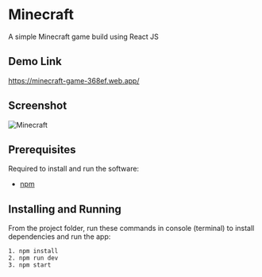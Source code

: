 # Minecraft
A simple Minecraft game build using React JS

## Demo Link
https://minecraft-game-368ef.web.app/

## Screenshot
![Minecraft](https://user-images.githubusercontent.com/64153988/100198478-e9ed4780-2f21-11eb-8b96-6570e6a38a21.png)

## Prerequisites

Required to install and run the software:

 * [npm](https://www.npmjs.com/get-npm)


## Installing and Running

From the project folder, run these commands in console (terminal) to install dependencies and run the app:
```
1. npm install
2. npm run dev
3. npm start
```
